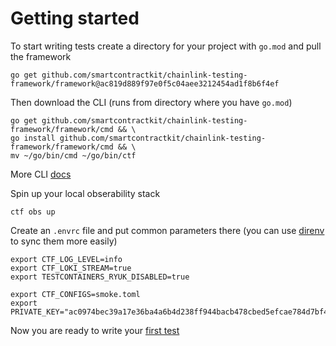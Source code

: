 # Getting started

To start writing tests create a directory for your project with `go.mod` and pull the framework
```
go get github.com/smartcontractkit/chainlink-testing-framework/framework@ac819d889f97e0f5c04aee3212454ad1f8b6f4ef
```

Then download the CLI (runs from directory where you have `go.mod`)
```
go get github.com/smartcontractkit/chainlink-testing-framework/framework/cmd && \
go install github.com/smartcontractkit/chainlink-testing-framework/framework/cmd && \
mv ~/go/bin/cmd ~/go/bin/ctf
```
More CLI [docs](./cli.md)


Spin up your local obserability stack
```
ctf obs up
```

Create an `.envrc` file and put common parameters there (you can use [direnv](https://direnv.net/) to sync them more easily)
```
export CTF_LOG_LEVEL=info
export CTF_LOKI_STREAM=true
export TESTCONTAINERS_RYUK_DISABLED=true

export CTF_CONFIGS=smoke.toml
export PRIVATE_KEY="ac0974bec39a17e36ba4a6b4d238ff944bacb478cbed5efcae784d7bf4f2ff80"
```

Now you are ready to write your [first test](./first_test.md)